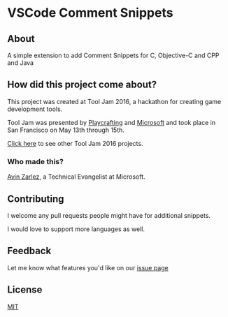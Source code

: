 # VSCode Comment Snippets

## About

A simple extension to add Comment Snippets for C, Objective-C and CPP and Java

## How did this project come about?

This project was created at Tool Jam 2016, a hackathon for creating game development tools.

Tool Jam was presented by [Playcrafting](https://www.playcrafting.com/) and [Microsoft](https://developer.microsoft.com/) and took place in San Francisco on May 13th through 15th.

[Click here](https://github.com/AvinZarlez/ToolJam2016) to see other Tool Jam 2016 projects.

### Who made this?

[Avin Zarlez](http://www.AvinZarlez.com), a Technical Evangelist at Microsoft.

## Contributing

I welcome any pull requests people might have for additional snippets.

I would love to support more languages as well.

## Feedback

Let me know what features you'd like on our [issue page](https://github.com/AvinZarlez/vscode-comment-snippets/issues)

## License

[MIT](LICENSE)
